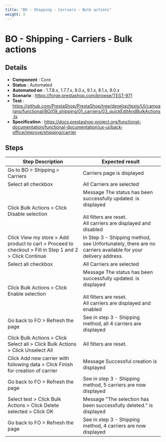 ```yaml
---
title: "BO - Shipping - Carriers - Bulk actions"
weight: 3
---
```


# BO - Shipping - Carriers - Bulk actions
## Details
* **Component** : Core
* **Status** : Automated
* **Automated on** : 1.7.8.x, 1.7.7.x, 8.0.x, 9.1.x, 8.1.x, 9.0.x
* **Scenario** : https://forge.prestashop.com/browse/TEST-971
* **Test** : https://github.com/PrestaShop/PrestaShop/tree/develop/tests/UI/campaigns/functional/BO/09_shipping/01_carriers/03_quickEditAndBulkActions.ts
* **Specification** : https://docs.prestashop-project.org/functional-documentation/functional-documentation/ux-ui/back-office/improve/shipping/carrier

## Steps
| Step Description | Expected result |
| ----- | ----- |
| Go to BO > Shipping > Carriers | Carriers page is displayed |
| Select all checkbox | All Carriers are selected |
| Click Bulk Actions > Click Disable selection | Message The status has been successfully updated. is displayed<br><br>All filters are reset.<br>All carriers are displayed and disabled |
| Click View my store > Add product to cart > Proceed to checkout > Fill in Step 1 and 2 > Click Continue | In Step 3 - Shipping method, see Unfortunately, there are no carriers available for your delivery address. |
| Select all checkbox | All Carriers are selected |
| Click Bulk Actions > Click Enable selection | Message The status has been successfully updated. is displayed<br><br>All filters are reset.<br>All carriers are displayed and enabled |
| Go back to FO > Refresh the page | See in step 3 - Shipping method, all 4 carriers are displayed |
| Click Bulk Actions > Click Select all > Click Bulk Actions > Click Unselect All | All filters are reset. |
| Click Add new carrier with following data > Click Finish for creation of carrier | Message Successful creation is displayed |
| Go back to FO > Refresh the page | See in step 3 - Shipping method, 5 carriers are now displayed |
| Select test > Click Bulk Actions > Click Delete selected > Click OK | Message "The selection has been successfully deleted." is displayed |
| Go back to FO > Refresh the page | See in step 3 - Shipping method, 4 carriers are now displayed |
